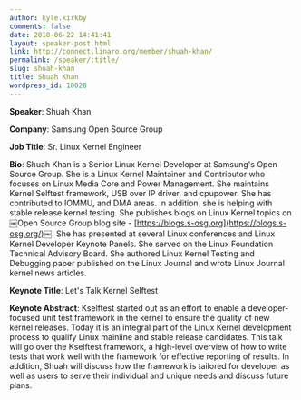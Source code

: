 ```yaml
---
author: kyle.kirkby
comments: false
date: 2018-06-22 14:41:41
layout: speaker-post.html
link: http://connect.linaro.org/member/shuah-khan/
permalink: /speaker/:title/
slug: shuah-khan
title: Shuah Khan
wordpress_id: 10028
---
```


**Speaker**: Shuah Khan

**Company**: Samsung Open Source Group

**Job Title**: Sr. Linux Kernel Engineer

**Bio**: Shuah Khan is a Senior Linux Kernel Developer at Samsung's Open Source Group. She is a Linux Kernel Maintainer and Contributor who focuses on Linux Media Core and Power Management. She maintains Kernel Selftest framework, USB over IP driver, and cpupower. She has contributed to IOMMU, and DMA areas. In addition, she is helping with stable release kernel testing. She publishes blogs on Linux Kernel topics on ￼Open Source Group blog site - [https://blogs.s-osg.org](https://blogs.s-osg.org/)￼. She has presented at several Linux conferences and Linux Kernel Developer Keynote Panels. She served on the Linux Foundation Technical Advisory Board. She authored Linux Kernel Testing and Debugging paper published on the Linux Journal and wrote Linux Journal kernel news articles.



**Keynote Title**: Let's Talk Kernel Selftest

**Keynote Abstract**: Kselftest started out as an effort to enable a developer-focused unit test framework in the kernel to ensure the quality of new kernel releases. Today it is an integral part of the Linux Kernel development process to qualify Linux mainline and stable release candidates. This talk will go over the Kselftest framework, a high-level overview of how to write tests that work well with the framework for effective reporting of results. In addition, Shuah will discuss how the framework is tailored for developer as well as users to serve their individual and unique needs and discuss future plans.